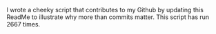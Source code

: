 I wrote a cheeky script that contributes to my Github by updating this ReadMe to illustrate why more than commits matter. This script has run 2667 times.